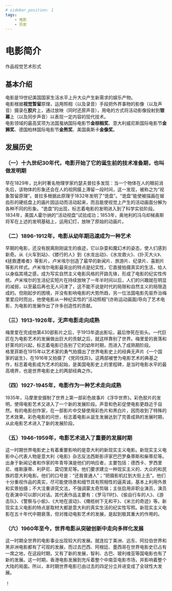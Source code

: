 ```yaml
---
# sidebar_position: 1
tags:
    - 电影
    - 历史
---
```


# 电影简介
作品视觉艺术形式
## 基本介绍
电影是19世纪美国国家生活水平上升大众产生新需求的娱乐产物。      
电影根据**视觉暂留**原理，运用照相（以及录音）手段把外界事物的影像（以及声音）摄录在**胶片**上，通过放映（同时还原声音），用电的方式将活动影像投射到**银幕**上（以及同步声音）以表现一定内容的现代技术。  
电影领域的最高奖项为法国戛纳国际电影节**金棕榈奖**、意大利威尼斯国际电影节**金狮奖**、德国柏林国际电影节**金熊奖**、美国奥斯卡**金像奖**。

## 发展历史
### （一）十九世纪30年代，电影开始了它的诞生前的技术准备期，也叫做发明期
早在1829年，比利时著名物理学家约瑟夫普拉多发现：当一个物体在人的眼前消失后，该物体的形象还会在人的视网膜上滞留一段时间，这一发现，被称之为“视象暂留原理”。普拉多根据此原理于1832年发明了“诡盘”。“诡盘”能使被描画在锯齿形的硬纸盘上的画片因运动而活动起来，而且能使视觉上产生的活动画面分解为各种不同的形象。“诡盘”的出现，标志着电影的发明进入到了科学实验阶段。1834年，美国人霍尔纳的“活动视盘”试验成功；1853年，奥地利的冯乌却梯奥斯将军在上述的发明基础上，运用幻灯，放映了原始的动画片。
### （二）1896-1912年，电影从幼年期迅速成为一种艺术
早期的电影，还没有脱离刚刚诞生的痕迹，它以杂耍和魔幻术的姿态，使人们感到新奇。从《火车到站》、《膝行的人》到《水龙出动》、《水龙救火》、《扑灭大火》、《拯救遭难者》等影片，卢米埃尔创造了最早的新闻片、旅游片、纪录片、喜剧片等影片样式。卢米埃尔电影最突出的特点是纪实性，它直接拍摄真实的生活，给人以身临其境之感，成为写实自然主义电影风格的开路先锋，形成了电影的纪实性传统。卢米埃尔的生活纪实短片在持续放映了一年半时间以后，人们的兴趣就在明显的减弱，以至最后再也无人问津了，这不能不说是时代的局限和自然主义的局限造成的。但刚起步的困境，并没有影响电影的大势所趋，另一位法国电影先驱乔治梅里爱应时而出，他使电影从一种纪实性的“活动照相”(亦称运动画面)导向了艺术电影，为电影的发展作出了许多创造性的贡献。


### （三）1913-1926年，无声电影走向成熟
梅里爱在完成他第430部影片之后，于1913年退出影坛，最后惨死在街头。一代巨匠在为电影艺术的发展做出巨大的贡献之后，就这样靠别了世界。梅里爱的衰落和好莱坞的兴起，标志着电影已告别了它的幼年时期，而进入了成熟期阶段。  
格里菲斯在1915年以艺术家的勇气拍摄出了世界电影史上的经典无声片《一个国家的诞生》，在1916年又拍摄了《党同伐异》。这两部被誉为电影艺术的典基之作，标志着电影成为艺术的起始，是美国电影史上的里程碑，是当时电影水平的最高境界，也是世界电影史上的两部经典之作。

### （四）1927-1945年，电影作为一种艺术走向成熟
1935年，马摩里安摄制了世界上第一部彩色故事片《浮华世界》。彩色胶片的发明，使得电影艺术又进入了一个新的发展阶段。声音和色彩促使电影更趋近于自然。有的电影创作家，在一部影片中交替使用彩色片和黑白片，因而收到了特殊的艺术效果。彩色电影的问世，标志着电影从诞生发展达到了完善成熟的发展时期，从此电影艺术进入了新的发展阶段。
### （五）1946-1959年，电影艺术进入了重要的发展时期
这一时期世界电影史上有着重要影响的是意大利的新现实主义电影。新现实主义电影中心代表人物是意大利《电影》杂志反法西斯影评家巴巴罗桑蒂斯和柴蒂尼等。出身于新闻记者和作家的年青导演是他们的响应者，主要包括：德西卡、罗西里尼、维斯康蒂、利萨尼、莫切里尼等。他们要求建立一种现实主义的、大众的和民族的意大利电影。他们的口号是：“还我普通人”；“把摄影机扛到大街上去”。他们十分重视作品的真实，尽可能使场景和细节具有照相性的逼真诚，基本上利用外景和实景拍摄；不大注重讲究文法，不强调蒙太奇剪辑；主张启用非职业演员，演员在表演中可以即兴对话。其代表作品主要有：《罗马11时》、《偷自行车的人》、《游击队》、《警察与小偷》、《大地在波动》、《橄榄树下无和平》、《米兰的奇迹》等。新现实主义电影的特点是取材大都是意大利的真实生活的纪实性写照。新现实主义电影在五十年代中期衰落，但对推动电影艺术的发展，是起到极其重大的作用的。
### （六）1960年至今，世界电影从突破创新中走向多样化发展
这一时期全世界的电影事业出现较大的发展。就连拉丁美洲、远东、阿拉伯世界和黑非洲电影都有了可观的发展，而过去巴西、阿根廷、墨西哥在世界电影史已占有一席之地，在这段时期，又有了新的发展，智利、古巴、玻利维亚等国电影也有了新的发展。这一时期，香港电影发展到充斥着整个中南亚电影市场，并影响着整个大陆的局面。所以，本时期世界电影已由过去的四足分立并进变成了全球性大发展。  

！[](https://bkimg.cdn.bcebos.com/pic/ae51f3deb48f8c541225f59432292df5e1fe7f92?x-bce-process=image/watermark,image_d2F0ZXIvYmFpa2UxMTY=,g_7,xp_5,yp_5/format,f_auto)